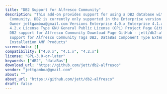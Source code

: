 ```yaml
---
title: "DB2 Support for Alfresco Community"
description: "This add-on provides support for using a DB2 database with Alfresco
  Community. DB2 is currently only supported in the Enterprise version of Alfresco.
  Owner jettgamboa@gmail.com Versions Enterprise 4.0.x Enterprise 4.1.x Enterprise
  4.2.x License Type GNU General Public License (GPL) Project Page GitHub - jett/db2-alfresco:
  DB2 support for Alfresco Community Download Page GitHub - jett/db2-alfresco: DB2
  support for Alfresco Community Tags DB2, DataBas Component Type Extension Points
  Installation AMP Products"
screenshots: []
compatibility: ["4.0.x", "4.1.x", "4.2.x"]
license: "GPL-3.0-or-later"
keywords: ["dB2", "dataBas"]
download_url: "https://github.com/jett/db2-alfresco"
vendor: "jettgamboa@gmail.com"
about: ""
about_url: "https://github.com/jett/db2-alfresco"
draft: false
---
```

